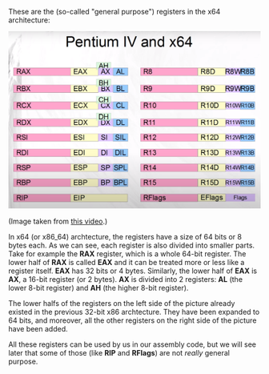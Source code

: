 These are the (so-called "general purpose") registers in the x64 architecture:

![registers](../../res/img/registers.png)

(Image taken from [this video](https://www.youtube.com/watch?v=Dh7GQ_joeE4).)

In x64 (or x86_64) archtecture, the registers have a size of 64 bits or
8 bytes each. As we can see, each register is also divided into smaller parts.
Take for example the **RAX** register, which is a whole 64-bit register.
The lower half of **RAX** is called **EAX** and 
it can be treated more or less like a register itself. **EAX** has 32 bits or
4 bytes. Similarly, the lower half of **EAX** is **AX**, a 16-bit 
register (or 2 bytes). **AX** is divided into 2 registers: **AL** 
(the lower 8-bit register) and **AH** (the higher 8-bit register).

The lower halfs of the registers on the left side of the picture already 
existed in the previous 32-bit x86 archtecture. They have been expanded to
64 bits, and moreover, all the other registers on the right side of the picture
have been added.

All these registers can be used by us in our assembly code, but we will see
later that some of those (like **RIP** and **RFlags**) are not *really* general 
purpose.

